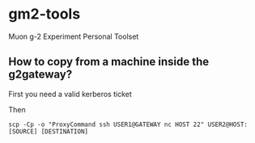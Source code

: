 # gm2-tools
Muon g-2 Experiment Personal Toolset
## How to copy from a machine inside the g2gateway?
First you need a valid kerberos ticket

Then 

`scp -Cp -o "ProxyCommand ssh USER1@GATEWAY nc HOST 22" USER2@HOST:[SOURCE] [DESTINATION]`
